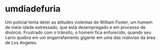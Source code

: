 # umdiadefuria
Um policial tenta deter as atitudes violentas de William Foster, um homem de meia-idade estressado, que está desempregado e em processo de divórcio. Frustrado com o trânsito, o homem fica enfurecido, quando seu carro quebra em um engarrafamento gigante em uma das rodovias da área de Los Angeles.
